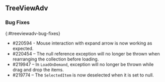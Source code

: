 ## TreeViewAdv

### Bug Fixes
{:#treeviewadv-bug-fixes}

* #220594 - Mouse interaction with expand arrow is now working as expected. 
* #220454 – The null reference exception will no longer be thrown when rearranging the collection before loading.
* #219947 – In `LoadOnDemand`, exception will no longer be thrown while drag and drop the items.
* #219774 – The `SelectedItem` is now deselected when it is set to null.
